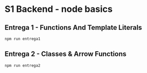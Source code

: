 # S1 Backend - node basics
## Entrega 1 - Functions And Template Literals
```
npm run entrega1
```
## Entrega 2 - Classes & Arrow Functions
```
npm run entrega2
```
